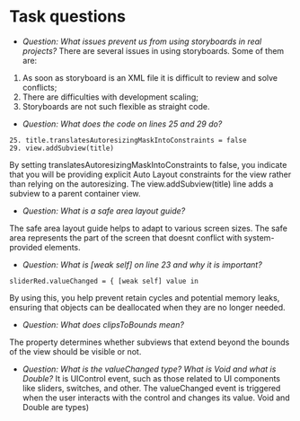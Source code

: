 #  Task questions

* *Question: What issues prevent us from using storyboards in real projects?*
There are several issues in using storyboards. Some of them are:
1. As soon as storyboard is an XML file it is difficult to review and solve conflicts;
2. There are difficulties with development scaling;
3. Storyboards are not such flexible as straight code.

* *Question: What does the code on lines 25 and 29 do?*
```
25. title.translatesAutoresizingMaskIntoConstraints = false
29. view.addSubview(title)
```
By setting translatesAutoresizingMaskIntoConstraints to false, you indicate that you will be providing explicit Auto Layout constraints for the view rather than relying on the autoresizing.
The view.addSubview(title) line adds a subview to a parent container view.

* *Question: What is a safe area layout guide?*

The safe area layout guide helps to adapt to various screen sizes. The safe area represents the part of the screen that doesnt conflict with system-provided elements.

* *Question: What is [weak self] on line 23 and why it is important?*

```
sliderRed.valueChanged = { [weak self] value in
```
By using this, you help prevent retain cycles and potential memory leaks, ensuring that objects can be deallocated when they are no longer needed.

* *Question: What does clipsToBounds mean?*

The property determines whether subviews that extend beyond the bounds of the view should be visible or not.

* *Question: What is the valueChanged type? What is Void and what is Double?*
It is UIControl event, such as those related to UI components like sliders, switches, and other. The valueChanged event is triggered when the user interacts with the control and changes its value. Void and Double are types)
